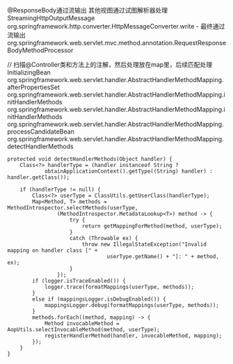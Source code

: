 

@ResponseBody通过流输出
其他视图通过试图解析器处理
StreamingHttpOutputMessage
org.springframework.http.converter.HttpMessageConverter.write - 最终通过流输出
org.springframework.web.servlet.mvc.method.annotation.RequestResponseBodyMethodProcessor


// 扫描@Controller类和方法上的注解，然后处理放在map里，后续匹配处理
InitializingBean
org.springframework.web.servlet.handler.AbstractHandlerMethodMapping.afterPropertiesSet
org.springframework.web.servlet.handler.AbstractHandlerMethodMapping.initHandlerMethods
org.springframework.web.servlet.handler.AbstractHandlerMethodMapping.initHandlerMethods
org.springframework.web.servlet.handler.AbstractHandlerMethodMapping.processCandidateBean
org.springframework.web.servlet.handler.AbstractHandlerMethodMapping.detectHandlerMethods
```
protected void detectHandlerMethods(Object handler) {
	Class<?> handlerType = (handler instanceof String ?
			obtainApplicationContext().getType((String) handler) : handler.getClass());

	if (handlerType != null) {
		Class<?> userType = ClassUtils.getUserClass(handlerType);
		Map<Method, T> methods = MethodIntrospector.selectMethods(userType,
				(MethodIntrospector.MetadataLookup<T>) method -> {
					try {
						return getMappingForMethod(method, userType);
					}
					catch (Throwable ex) {
						throw new IllegalStateException("Invalid mapping on handler class [" +
								userType.getName() + "]: " + method, ex);
					}
				});
		if (logger.isTraceEnabled()) {
			logger.trace(formatMappings(userType, methods));
		}
		else if (mappingsLogger.isDebugEnabled()) {
			mappingsLogger.debug(formatMappings(userType, methods));
		}
		methods.forEach((method, mapping) -> {
			Method invocableMethod = AopUtils.selectInvocableMethod(method, userType);
			registerHandlerMethod(handler, invocableMethod, mapping);
		});
	}
}
```